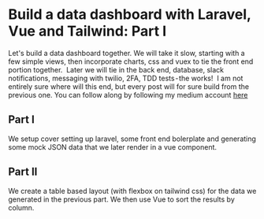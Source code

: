 # Build a data dashboard with Laravel, Vue and Tailwind: Part I
Let's build a data dashboard together. 
We will take it slow, starting with a few simple views, then incorporate charts, css  and vuex to tie the front end portion together. 
Later we will tie in the back end, database, slack notifications, messaging with twilio, 2FA, TDD tests - the works! 
I am not entirely sure where will this end, but every post will for sure build from the previous one.
You can follow along by following my medium account [here](https://medium.com/@alex.orrantia "Alex Orrantia - Medium")

## Part I
We setup cover setting up laravel, some front end bolerplate and generating some mock JSON data that we later render in a vue component.

## Part II
We create a table based layout (with flexbox on tailwind css) for the data we generated in the previous part. We then use Vue to sort the results by column. 
